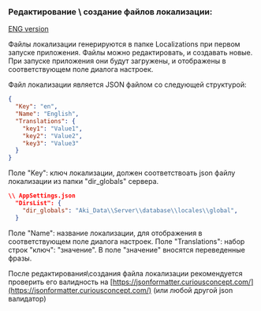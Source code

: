 ### Редактирование \ создание файлов локализации:
[ENG version](/Guidelines/LocalizationsENG.md)

Файлы локализации генерируются в папке Localizations при первом запуске приложения.
Файлы можно редактировать, и создавать новые.
При запуске приложения они будут загружены, и отображены в соответствующем поле диалога настроек.

Файл локализации является JSON файлом со следующей структурой:
```json
{
  "Key": "en",
  "Name": "English",
  "Translations": {
    "key1": "Value1",
    "key2": "Value2",
    "key3": "Value3"
  }
}
```

Поле "Key": ключ локализации, должен соответствоать json файлу локализации из папки "dir_globals" сервера.
```json
\\ AppSettings.json
  "DirsList": {
    "dir_globals": "Aki_Data\\Server\\database\\locales\\global",
  }
```

Поле "Name": название локализации, для отображения в соответствующем поле диалога настроек.
Поле "Translations": набор строк "ключ": "значение". В поле "значение" вносятся переведенные фразы.

После редактирования\создания файла локализации рекомендуется проверить его валидность на [https://jsonformatter.curiousconcept.com/](https://jsonformatter.curiousconcept.com/) (или любой другой json валидатор)